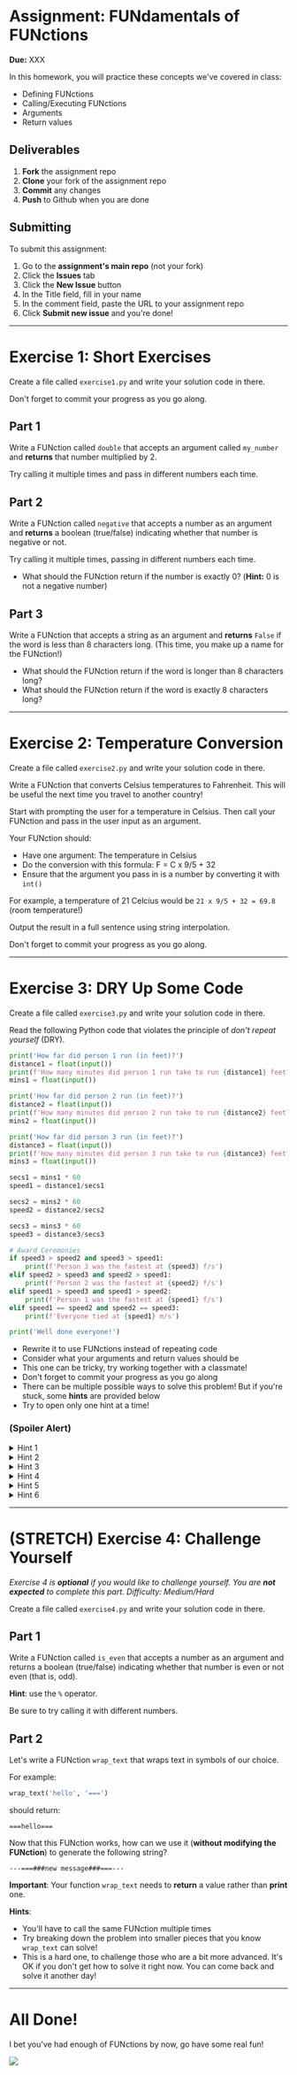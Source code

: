 # Assignment: FUNdamentals of FUNctions

**Due:** XXX

In this homework, you will practice these concepts we've covered in class:

* Defining FUNctions
* Calling/Executing FUNctions
* Arguments
* Return values

## Deliverables

1. **Fork** the assignment repo
1. **Clone** your fork of the assignment repo
1. **Commit** any changes
1. **Push** to Github when you are done

## Submitting

To submit this assignment:

1. Go to the **assignment's main repo** (not your fork)
1. Click the **Issues** tab
1. Click the **New Issue** button
1. In the Title field, fill in your name
1. In the comment field, paste the URL to your assignment repo
1. Click **Submit new issue** and you're done!

---

# Exercise 1: Short Exercises

Create a file called `exercise1.py` and write your solution code in there.

Don't forget to commit your progress as you go along.

## Part 1

Write a FUNction called `double` that accepts an argument called `my_number` and **returns** that number multiplied by 2.

Try calling it multiple times and pass in different numbers each time.

## Part 2

Write a FUNction called `negative` that accepts a number as an argument and **returns** a boolean (true/false) indicating whether that number is negative or not.

Try calling it multiple times, passing in different numbers each time.

* What should the FUNction return if the number is exactly 0? (**Hint:** 0 is not a negative number)

## Part 3

Write a FUNction that accepts a string as an argument and **returns** `False` if the word is less than 8 characters long. (This time, you make up a name for the FUNction!)

* What should the FUNction return if the word is longer than 8 characters long?
* What should the FUNction return if the word is exactly 8 characters long?

---

# Exercise 2: Temperature Conversion

Create a file called `exercise2.py` and write your solution code in there.

Write a FUNction that converts Celsius temperatures to Fahrenheit. This will be useful the next time you travel to another country!

Start with prompting the user for a temperature in Celsius. Then call your FUNction and pass in the user input as an argument.

Your FUNction should:

* Have one argument: The temperature in Celsius
* Do the conversion with this formula: F = C x 9/5 + 32
* Ensure that the argument you pass in is a number by converting it with `int()`

For example, a temperature of 21 Celcius would be `21 x 9/5 + 32 = 69.8` (room temperature!)

Output the result in a full sentence using string interpolation.

Don't forget to commit your progress as you go along.

---

# Exercise 3: DRY Up Some Code

Create a file called `exercise3.py` and write your solution code in there.

Read the following Python code that violates the principle of *don't repeat yourself* (DRY).

```python
print('How far did person 1 run (in feet)?')
distance1 = float(input())
print(f'How many minutes did person 1 run take to run {distance1} feet?')
mins1 = float(input())

print('How far did person 2 run (in feet)?')
distance2 = float(input())
print(f'How many minutes did person 2 run take to run {distance2} feet?')
mins2 = float(input())

print('How far did person 3 run (in feet)?')
distance3 = float(input())
print(f'How many minutes did person 3 run take to run {distance3} feet?')
mins3 = float(input())

secs1 = mins1 * 60
speed1 = distance1/secs1

secs2 = mins2 * 60
speed2 = distance2/secs2

secs3 = mins3 * 60
speed3 = distance3/secs3

# Award Ceremonies
if speed3 > speed2 and speed3 > speed1:
    print(f'Person 3 was the fastest at {speed3} f/s')
elif speed2 > speed3 and speed2 > speed1:
    print(f'Person 2 was the fastest at {speed2} f/s')
elif speed1 > speed3 and speed1 > speed2:
    print(f'Person 1 was the fastest at {speed1} f/s')
elif speed1 == speed2 and speed2 == speed3:
    print(f'Everyone tied at {speed1} m/s')

print('Well done everyone!')
```

* Rewrite it to use FUNctions instead of repeating code
* Consider what your arguments and return values should be
* This one can be tricky, try working together with a classmate!
* Don't forget to commit your progress as you go along
* There can be multiple possible ways to solve this problem! But if you're stuck, some **hints** are provided below
* Try to open only one hint at a time!

### (Spoiler Alert)

<details>
<summary>Hint 1</summary>
There is no need to re-write the "Awards Ceremonies" part of the code, because it's not repeated!
</details>

<details>
<summary>Hint 2</summary>
Start by writing a FUNction to ask for the distance that a person has run. e.g. `ask_for_distance`

What argument(s) does this FUNction need?

What should be the return value of this FUNction?
</details>

<details>
<summary>Hint 3</summary>
Try writing another FUNction to ask for the minutes that a person has run. e.g. `ask_for_minutes`

What argument(s) does this FUNction need? Just one or more than one?

What should be the return value of this FUNction?
</details>

<details>
<summary>Hint 4</summary>
Try writing another FUNction to compute the speed in terms of feet per second. e.g. `compute_speed`

What argument(s) does this FUNction need? Just one or more than one?

What should be the return value of this FUNction?
</details>

<details>
<summary>Hint 5</summary>
Try writing another FUNction that uses all of the previous 3 FUNctions that we wrote. e.g. `run`

This FUNction should ask for that particular runner's distance, ask for that particular runner's minutes, and then compute the speed.

What argument(s) does this FUNction need? Just one or more than one?

What should be the return value of this FUNction?
</details>

<details>
<summary>Hint 6</summary>
That's all I got for ya!!!!
</details>

---

# (STRETCH) Exercise 4: Challenge Yourself

_Exercise 4 is **optional** if you would like to challenge yourself. You are **not expected** to complete this part. Difficulty: Medium/Hard_

Create a file called `exercise4.py` and write your solution code in there.

## Part 1

Write a FUNction called `is_even` that accepts a number as an argument and returns a boolean (true/false) indicating whether that number is even or not even (that is, odd).

**Hint**: use the `%` operator.

Be sure to try calling it with different numbers.

## Part 2

Let's write a FUNction `wrap_text` that wraps text in symbols of our choice.

For example:

```python
wrap_text('hello', '===')
```

should return:

```
===hello===
```

Now that this FUNction works, how can we use it (**without modifying the FUNction**) to generate the following string?

```
---===###new message###===---
```

**Important**: Your function `wrap_text` needs to **return** a value rather than **print** one.

**Hints**:

* You'll have to call the same FUNction multiple times
* Try breaking down the problem into smaller pieces that you know `wrap_text` can solve!
* This is a hard one, to challenge those who are a bit more advanced. It's OK if you don't get how to solve it right now. You can come back and solve it another day!

---

# All Done!

I bet you've had enough of FUNctions by now, go have some real fun!

![](https://media.giphy.com/media/xT0BKiK5sOCVdBUhiM/source.gif)
